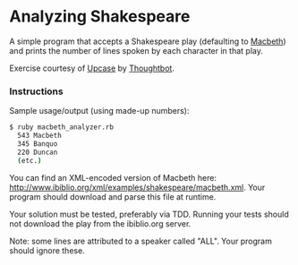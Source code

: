# Analyzing Shakespeare

A simple program that accepts a Shakespeare play (defaulting to [Macbeth](http://www.ibiblio.org/xml/examples/shakespeare/macbeth.xml)) and prints the number of lines spoken by each character in that play.

Exercise courtesy of [Upcase](http://upcase.com) by [Thoughtbot](http://thoughtbot.com).

### Instructions

Sample usage/output (using made-up numbers):

```sh
$ ruby macbeth_analyzer.rb
  543 Macbeth
  345 Banquo
  220 Duncan
  (etc.)
```

You can find an XML-encoded version of Macbeth here: http://www.ibiblio.org/xml/examples/shakespeare/macbeth.xml. Your program should download and parse this file at runtime.

Your solution must be tested, preferably via TDD. Running your tests should not download the play from the ibiblio.org server.

Note: some lines are attributed to a speaker called "ALL". Your program should ignore these.